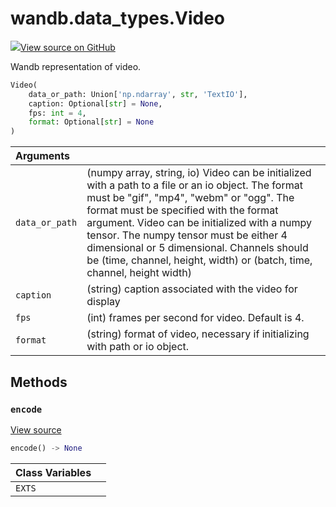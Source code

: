 # wandb.data\_types.Video

[![](https://www.tensorflow.org/images/GitHub-Mark-32px.png)View source on GitHub](https://www.github.com/wandb/client/tree/v0.10.32/wandb/sdk/data_types.py#L957-L1135)

Wandb representation of video.

```python
Video(
    data_or_path: Union['np.ndarray', str, 'TextIO'],
    caption: Optional[str] = None,
    fps: int = 4,
    format: Optional[str] = None
)
```

| Arguments |  |
| :--- | :--- |
| `data_or_path` | \(numpy array, string, io\) Video can be initialized with a path to a file or an io object. The format must be "gif", "mp4", "webm" or "ogg". The format must be specified with the format argument. Video can be initialized with a numpy tensor. The numpy tensor must be either 4 dimensional or 5 dimensional. Channels should be \(time, channel, height, width\) or \(batch, time, channel, height width\) |
| `caption` | \(string\) caption associated with the video for display |
| `fps` | \(int\) frames per second for video. Default is 4. |
| `format` | \(string\) format of video, necessary if initializing with path or io object. |

## Methods

### `encode` <a id="encode"></a>

[View source](https://www.github.com/wandb/client/tree/v0.10.32/wandb/sdk/data_types.py#L1026-L1063)

```python
encode() -> None
```

| Class Variables |  |
| :--- | :--- |
| `EXTS` |  |

